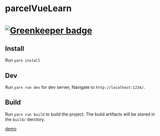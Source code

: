# parcelVueLearn

# [![Greenkeeper badge](https://badges.greenkeeper.io/dongjialiang/parcelVueLearn.svg)](https://greenkeeper.io/)

## Install

Run `yarn install`

## Dev

Run `yarn run dev` for dev server, Navigate to `http://localhost:1234/`.

## Build

Run `yarn run build` to build the project. The build artifacts will be stored in the `build/` derctory.

[demo](https://dongjialiang.github.io/parcelVueLearn/build)
